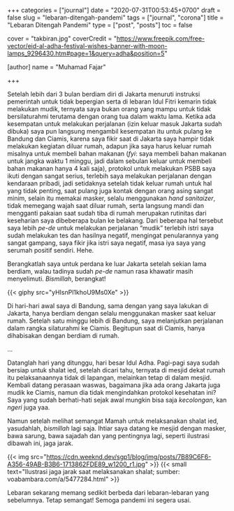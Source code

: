 +++
categories = ["journal"]
date = "2020-07-31T00:53:45+0700"
draft = false
slug = "lebaran-ditengah-pandemi"
tags = ["journal", "corona"]
title = "Lebaran Ditengah Pandemi"
type = ["post", "posts"]
toc = false

cover = "takbiran.jpg"
coverCredit = "https://www.freepik.com/free-vector/eid-al-adha-festival-wishes-banner-with-moon-lamps_9296430.htm#page=1&query=adha&position=5"

[author]
  name = "Muhamad Fajar"

+++

Setelah lebih dari 3 bulan berdiam diri di Jakarta menuruti instruksi pemerintah untuk tidak bepergian serta di lebaran Idul Fitri kemarin tidak melakukan mudik, ternyata saya bukan orang yang mampu untuk tidak bersilaturahmi terutama dengan orang tua dalam waktu lama. Ketika ada kesempatan untuk melakukan perjalanan (izin keluar masuk Jakarta sudah dibuka) saya pun langsung mengambil kesempatan itu untuk pulang ke Bandung dan Ciamis, karena saya fikir saat di Jakarta saya hampir tidak melakukan kegiatan diluar rumah, adapun jika saya harus keluar rumah misalnya untuk membeli bahan makanan (*fyi*: saya membeli bahan makanan untuk jangka waktu 1 minggu, jadi dalam sebulan keluar untuk membeli bahan makanan hanya 4 kali saja), protokol untuk melakukan PSBB saya ikuti dengan sangat serius, terlebih saya melakukan perjalanan dengan kendaraan pribadi, jadi setidaknya setelah tidak keluar rumah untuk hal yang tidak penting, saat pulang juga kontak dengan orang asing sangat minim, selain itu memakai masker, selalu menggunakan *hand sanitaizer*, tidak memegang wajah saat diluar rumah, serta langsung mandi dan mengganti pakaian saat sudah tiba di rumah merupakan rutinitas dari keseharian saya dibeberapa bulan ke belakang. Dari beberapa hal tersebut saya lebih *pe-de* untuk melakukan perjalanan “mudik” terlebih istri saya sudah melakukan tes dan hasilnya negatif, mengingat penularannya yang sangat gampang, saya fikir jika istri saya negatif, masa iya saya yang serumah positif sendiri. Hehe.

Berangkatlah saya untuk perdana ke luar Jakarta setelah sekian lama berdiam, walau tadinya sudah *pe-de* namun rasa khawatir masih menyelimuti. *Bismillah*, berangkat!

{{< giphy src="yHIsnPl1khoU9Ms0Xe" >}}

Di hari-hari awal saya di Bandung, sama dengan yang saya lakukan di Jakarta, hanya berdiam dengan selalu menggunakan masker saat keluar rumah. Setelah satu minggu lebih di Bandung, saya melanjutkan perjalanan dalam rangka silaturahmi ke Ciamis. Begitupun saat di Ciamis, hanya dihabisakan dengan berdiam di rumah.

...

Datanglah hari yang ditunggu, hari besar Idul Adha. Pagi-pagi saya sudah bersiap untuk shalat ied, setelah dicari tahu, ternyata di mesjid dekat rumah itu pelaksanaannya tidak di lapangan, melainkan tetap di dalam mesjid. Kembali datang perasaan waswas, bagaimana jika ada orang Jakarta juga mudik ke Ciamis, namun dia tidak mengindahkan protokol kesehatan ini? Saya yang sudah berhati-hati sejak awal mungkin bisa saja *kecolongan*, kan *ngeri* juga yaa.

Namun setelah melihat semangat Mamah untuk melaksanakan shalat ied, yasudahlah, *bismillah* lagi saja. Ihtiar saya datang ke mesjid dengan masker, bawa sarung, bawa sajadah dan yang pentingnya lagi, seperti ilustrasi dibawah ini, jaga jarak.

{{< img src="https://cdn.weeknd.dev/sgp1/blog/img/posts/7B89C6F6-A356-49AB-B3B6-1713862FDE89_w1200_r1.jpg" >}}
{{< small text="Ilustrasi jaga jarak saat melaksanakan shalat; sumber: voabambara.com/a/5477284.html" >}}

Lebaran sekarang memang sedikit berbeda dari lebaran-lebaran yang sebelumnya. Tetap semangat! Semoga pandemi ini segera usai.
